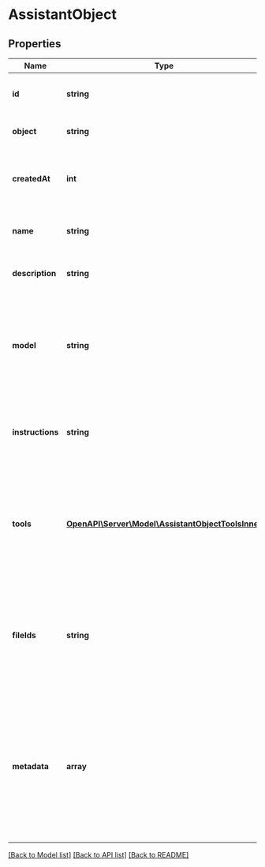 # AssistantObject

## Properties
Name | Type | Description | Notes
------------ | ------------- | ------------- | -------------
**id** | **string** | The identifier, which can be referenced in API endpoints. | 
**object** | **string** | The object type, which is always &#x60;assistant&#x60;. | 
**createdAt** | **int** | The Unix timestamp (in seconds) for when the assistant was created. | 
**name** | **string** | The name of the assistant. The maximum length is 256 characters. | 
**description** | **string** | The description of the assistant. The maximum length is 512 characters. | 
**model** | **string** | ID of the model to use. You can use the [List models](/docs/api-reference/models/list) API to see all of your available models, or see our [Model overview](/docs/models/overview) for descriptions of them. | 
**instructions** | **string** | The system instructions that the assistant uses. The maximum length is 256,000 characters. | 
**tools** | [**OpenAPI\Server\Model\AssistantObjectToolsInner**](AssistantObjectToolsInner.md) | A list of tool enabled on the assistant. There can be a maximum of 128 tools per assistant. Tools can be of types &#x60;code_interpreter&#x60;, &#x60;retrieval&#x60;, or &#x60;function&#x60;. | 
**fileIds** | **string** | A list of [file](/docs/api-reference/files) IDs attached to this assistant. There can be a maximum of 20 files attached to the assistant. Files are ordered by their creation date in ascending order. | 
**metadata** | **array** | Set of 16 key-value pairs that can be attached to an object. This can be useful for storing additional information about the object in a structured format. Keys can be a maximum of 64 characters long and values can be a maxium of 512 characters long. | 

[[Back to Model list]](../README.md#documentation-for-models) [[Back to API list]](../README.md#documentation-for-api-endpoints) [[Back to README]](../README.md)


